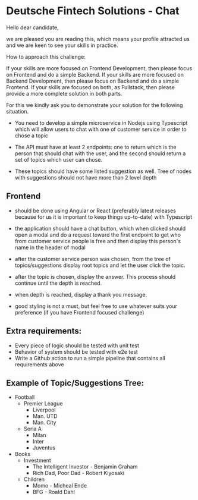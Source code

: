 # Deutsche Fintech Solutions - Chat

Hello dear candidate,

we are pleased you are reading this, which means your profile attracted us and we are keen to see your skills in practice.

How to approach this challenge:

If your skills are more focused on Frontend Development, then please focus on Frontend and do a simple Backend.
If your skills are more focused on Backend Development, then please focus on Backend and do a simple Frontend.
If your skills are focused on both, as Fullstack, then please provide a more complete solution in both parts.

For this we kindly ask you to demonstrate your solution for the following situation.

- You need to develop a simple microservice in Nodejs using Typescript which will allow users to chat with one of customer service in order to chose a topic

- The API must have at least 2 endpoints: one to return which is the person that should chat with the user, and the second should return a set of topics which user can chose.

- These topics should have some listed suggestion as well. Tree of nodes with suggestions should not have more than 2 level depth

## Frontend

- should be done using Angular or React (preferably latest releases because for us it is important to keep things up-to-date) with Typescript

- the application should have a chat button, which when clicked should open a modal and do a request toward the first endpoint to get who from customer service people is free and then display this person's name in the header of modal

- after the customer service person was chosen, from the tree of topics/suggestions display root topics and let the user click the topic.

- after the topic is chosen, display the answer. This process should continue until the depth is reached.

- when depth is reached, display a thank you message.

- good styling is not a must, but feel free to use whatever suits your preference (if you have Frontend focused challenge)

## Extra requirements:

- Every piece of logic should be tested with unit test
- Behavior of system should be tested with e2e test
- Write a Github action to run a simple pipeline that contains all requirements above

## Example of Topic/Suggestions Tree:

- Football
  - Premier League
    - Liverpool
    - Man. UTD
    - Man. City
  - Seria A
    - Milan
    - Inter
    - Juventus
- Books
  - Investment
    - The Intelligent Investor - Benjamin Graham
    - Rich Dad, Poor Dad - Robert Kiyosaki
  - Children
    - Momo - Micheal Ende
    - BFG - Roald Dahl
